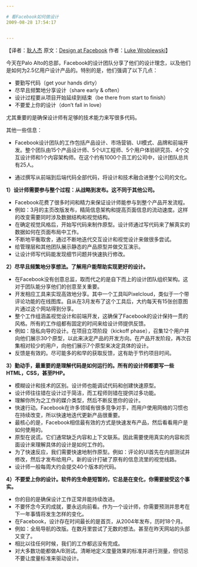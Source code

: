 ```yaml
---

# 看Facebook如何做设计
2009-08-28 17:54:17


---
```



<p>【译者：<a href="http://gengrenjie.com/" target="_blank">耿人杰</a> 原文：<a href="http://www.lukew.com/ff/entry.asp?879" target="_blank">Design at Facebook</a> 作者：<a href="http://www.lukew.com/" target="_blank">Luke Wroblewski</a>】</p>
<p>今天在Palo Alto的总部，Facebook的设计团队分享了他们的设计理念，以及他们是如何为2.5亿用户设计产品的。特别的是，他们强调了以下几点：</p>
<ul>    <li>要勤写代码（get your hands dirty）</li>    <li>尽早且频繁地分享设计（share early &amp; often）</li>    <li>设计过程要从项目开始延续到结束（be there from start to finish）</li>    <li>不要爱上你的设计（don&rsquo;t fall in love）</li></ul><p>尤其重要的是确保设计师有足够的技术能力来写很多代码。</p>
<p>其他一些信息：</p>
<ul>    <li>Facebook设计团队的工作包括产品设计、市场营销、UI模式、品牌和前端开发。整个团队由15个产品设计师、5个UI工程师、5个用户体验研究员、4个交互设计师和1个内容架构师。在这个约有1000个员工的公司中，设计团队总共有25人。</li></ul><ul>    <li>通过撰写从前端到后端代码全部代码，将设计和技术融合进整个公司的文化。</li></ul><p>    <strong>1）设计师需要参与整个过程：从战略到发布。这不同于其他公司。</strong></p>
<ul>    <li>Facebook花费了很多时间和精力来保证设计师能参与到整个产品开发流程。</li>    <li>例如：3月的主页改版发布，精简信息架构和提高页面信息的流动速度。这样的改变需要同时涉及数据结构和视觉结构。</li>    <li>在确定视觉风格后，开始写代码来制作原型。设计师通过写代码来了解真实的数据如何在页面布局中工作。</li>    <li>不断地平衡取舍，通过不断地迭代交互设计和视觉设计来做很多尝试。</li>    <li>给管理层和其他团队展示静态的产品原型并做交互演示。</li>    <li>让设计师写代码能发现细节问题并快速执行修改。</li></ul><p>    <strong>2）尽早且频繁地分享想法。了解用户能帮助实现更好的设计。</strong></p>
<ul>    <li>在Facebook没有创意总监，取而代之的是自下而上的设计团队组织架构。这对于团队能分享他们的创意至关重要。</li>    <li>开发相应工具来实现高效地分享。其中一个工具叫Pixelcloud，类似于一个带评论功能的在线图库。自从在3月发布了这个工具后，大约每天有15张创意图片通过这个网站得到分享。</li>    <li>整个工作组涵盖视觉设计和前端开发，这确保了Facebook的设计保持一贯的风格。所有的工作组都有固定的时间来给设计师提供反馈。</li>    <li>例如：隐私向导的设计。在项目立项阶段（kickoff phase），召集12个用户并向他们展示30个原型，以此来决定产品的开发方向。在产品开发阶段，再次召集相对较少的用户，向他们展示7个原型来决定具体的设计。</li>    <li>反馈是有效的。尽可能多的和早的获取反馈，这有助于节约项目时间。</li></ul><p>    <strong>3）勤动手，最重要的是理解代码是如何运行的。所有的设计师都要写一些HTML，CSS，甚至PHP。</strong></p>
<ul>    <li>模糊设计和技术的区别。设计师也能调试代码和创建快速原型。</li>    <li>设计师往往错在设计过于简洁，而工程师则错在提供过多功能。</li>    <li>理解你所为之工作的媒介类型，然后不断反思你的设计。</li>    <li>快速行动。Facebook在许多领域有很多竞争对手，而用户使用网络的习惯也在持续改变，所以快速地迭代更新产品很重要。</li>    <li>最核心的是，Facebook相信最有效的方式是快速发布产品，然后看看用户是如何使用的。</li>    <li>原型在说谎。它们通常缺乏内容和上下文联系。因此需要使用真实的内容和页面设计来理解具体的设计是如何工作的。</li>    <li>为了快速反应，我们需要快速地制作原型。例如：评论的UI首先在内部测试并修改，然后才发布给用户。新的设计打破了原有的信息流里的视觉线路。</li>    <li>设计师一般每周大约会提交40个版本的代码。</li></ul><p>    <strong>4）不要爱上你的设计。软件的生命是短暂的，它总是在变化，你需要接受这个事实。</strong></p>
<ul>    <li>你的目的是确保设计工作正常并能持续改进。</li>    <li>不要怀念今天的成就，要永远向前看。作为一个设计师，你需要预测并思考在下一年事情将发生怎样的变化。</li>    <li>在Facebook，设计存在时间最长的是首页，从2004年发布，历时18个月。</li>    <li>例如：全局导航的改版。在数月里尝试了无数的想法。甚至在昨天网站的头部又变了。</li>    <li>相比以往任何时候，我们的工作都远没有完成。</li>    <li>对大多数功能都做A/B测试。清晰地定义度量效果的标准并进行测量，但切忌不要让度量标准来驱动设计。</li></ul>